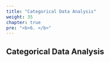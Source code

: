 ```yaml
---
title: "Categorical Data Analysis"
weight: 35
chapter: true
pre: "<b>6. </b>"
---
```


## Categorical Data Analysis




